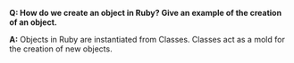 **Q: How do we create an object in Ruby? Give an example of the creation of an object.**

**A:** Objects in Ruby are instantiated from Classes. Classes act as a mold for the creation of new objects.